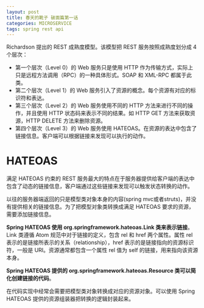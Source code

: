 ```yaml
---
layout: post
title: 春天的靴子 破面篇第一话
categories: MICROSERVICE
tags: spring rest api
---
```


Richardson 提出的 REST 成熟度模型。该模型把 REST 服务按照成熟度划分成 4 个层次：

- 第一个层次（Level 0）的 Web 服务只是使用 HTTP 作为传输方式，实际上只是远程方法调用（RPC）的一种具体形式。SOAP 和 XML-RPC 都属于此类。
- 第二个层次（Level 1）的 Web 服务引入了资源的概念。每个资源有对应的标识符和表达。
- 第三个层次（Level 2）的 Web 服务使用不同的 HTTP 方法来进行不同的操作，并且使用 HTTP 状态码来表示不同的结果。如 HTTP GET 方法来获取资源，HTTP DELETE 方法来删除资源。
- 第四个层次（Level 3）的 Web 服务使用 HATEOAS。在资源的表达中包含了链接信息。客户端可以根据链接来发现可以执行的动作。

# HATEOAS

满足 HATEOAS 约束的 REST 服务最大的特点在于服务器提供给客户端的表达中包含了动态的链接信息，客户端通过这些链接来发现可以触发状态转换的动作。

以往的服务器端返回的只是模型类对象本身的内容(spring mvc或者struts)，并没有提供相关的链接信息。为了把模型对象类转换成满足 HATEOAS 要求的资源，需要添加链接信息。

**Spring HATEOAS 使用 org.springframework.hateoas.Link 类来表示链接**。Link 类遵循 Atom 规范中对于链接的定义，包含 rel 和 href 两个属性。属性 rel 表示的是链接所表示的关系（relationship），href 表示的是链接指向的资源标识符，一般是 URI。资源通常都包含一个属性 rel 值为 self 的链接，用来指向该资源本身。

**Spring HATEOAS 提供的 org.springframework.hateoas.Resource 类可以简化创建链接的代码**。

在代码实现中经常会需要把模型类对象转换成对应的资源对象。可以使用 Spring HATEOAS 提供的资源组装器把转换的逻辑封装起来。